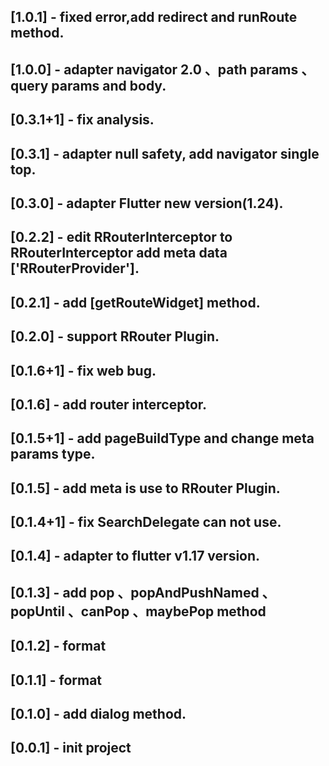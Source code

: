 ## [1.0.1] - fixed error,add redirect and runRoute method.

## [1.0.0] - adapter navigator 2.0 、path params 、query params and body.

## [0.3.1+1] - fix analysis.

## [0.3.1] - adapter null safety, add navigator single top.

## [0.3.0] - adapter Flutter new version(1.24).

## [0.2.2] - edit RRouterInterceptor to RRouterInterceptor add meta data ['RRouterProvider'].

## [0.2.1] - add [getRouteWidget] method.

## [0.2.0] - support RRouter Plugin.

## [0.1.6+1] - fix web bug.

## [0.1.6] - add router interceptor.

## [0.1.5+1] - add pageBuildType and change meta params type.

## [0.1.5] - add meta is use to RRouter Plugin.

## [0.1.4+1] - fix SearchDelegate can not use.

## [0.1.4] - adapter to flutter v1.17 version.

## [0.1.3] - add pop 、popAndPushNamed 、popUntil 、canPop 、maybePop method

## [0.1.2] - format

## [0.1.1] - format

## [0.1.0] - add dialog method.

## [0.0.1] - init project
